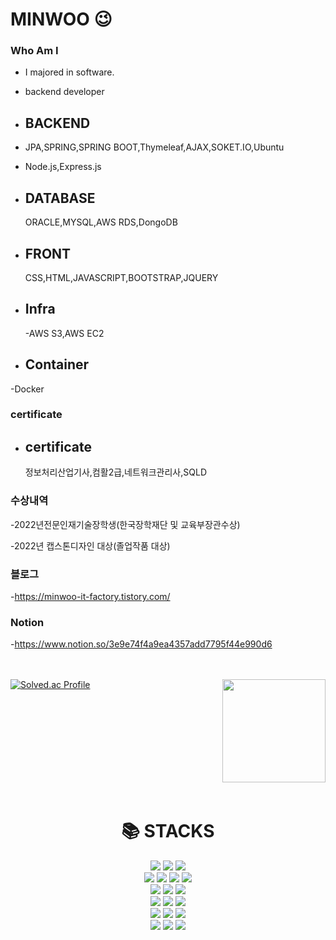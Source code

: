 # MINWOO 😉

  
### Who Am I

-  I majored in software.
-  backend developer

- <h2>BACKEND</h2> 
- JPA,SPRING,SPRING BOOT,Thymeleaf,AJAX,SOKET.IO,Ubuntu
- Node.js,Express.js
- <h2>DATABASE</h2> ORACLE,MYSQL,AWS RDS,DongoDB
- <h2>FRONT</h2> CSS,HTML,JAVASCRIPT,BOOTSTRAP,JQUERY

- <h2>Infra</h2> 
  -AWS S3,AWS EC2
  
- <h2>Container</h2> 
 -Docker

### certificate 

- <h2>certificate</h2> 정보처리산업기사,컴활2급,네트워크관리사,SQLD

### 수상내역

-2022년전문인재기술장학생(한국장학재단 및 교육부장관수상)

-2022년 캡스톤디자인 대상(졸업작품 대상)


### 블로그

-https://minwoo-it-factory.tistory.com/

### Notion
-https://www.notion.so/3e9e74f4a9ea4357add7795f44e990d6


<br><br>
[![Solved.ac Profile](http://mazassumnida.wtf/api/v2/generate_badge?boj=kbsserver)](https://solved.ac/kbsserver/)
<img align='right' src="https://github-readme-stats.vercel.app/api?username=minwoo1999" height="165">



<br><br><br><br><br><br><br><br><br>
<div align=center><h1>📚 STACKS</h1></div>
<div align=center> 
  <img src="https://img.shields.io/badge/java-007396?style=for-the-badge&logo=java&logoColor=white"> 
  <img src="https://img.shields.io/badge/c++-00599C?style=for-the-badge&logo=c%2B%2B&logoColor=white">
  <img src="https://img.shields.io/badge/python-3776AB?style=for-the-badge&logo=python&logoColor=white"> 
  <br>
  
  <img src="https://img.shields.io/badge/html5-E34F26?style=for-the-badge&logo=html5&logoColor=white"> 
  <img src="https://img.shields.io/badge/css-1572B6?style=for-the-badge&logo=css3&logoColor=white"> 
  <img src="https://img.shields.io/badge/javascript-F7DF1E?style=for-the-badge&logo=javascript&logoColor=black"> 
  <img src="https://img.shields.io/badge/jquery-0769AD?style=for-the-badge&logo=jquery&logoColor=white">
  <br>
  
  <img src="https://img.shields.io/badge/oracle-F80000?style=for-the-badge&logo=oracle&logoColor=white"> 
  <img src="https://img.shields.io/badge/mysql-4479A1?style=for-the-badge&logo=mysql&logoColor=white"> 
  <img src="https://img.shields.io/badge/firebase-FFCA28?style=for-the-badge&logo=firebase&logoColor=white">
  <br>
  
  <img src="https://img.shields.io/badge/spring-6DB33F?style=for-the-badge&logo=spring&logoColor=white"> 
  <img src="https://img.shields.io/badge/express-000000?style=for-the-badge&logo=express&logoColor=white">
  
  <img src="https://img.shields.io/badge/bootstrap-7952B3?style=for-the-badge&logo=bootstrap&logoColor=white">
  <br>

  <img src="https://img.shields.io/badge/linux-FCC624?style=for-the-badge&logo=linux&logoColor=black"> 
  <img src="https://img.shields.io/badge/amazonaws-232F3E?style=for-the-badge&logo=amazonAWS&logoColor=white"> 
  <img src="https://img.shields.io/badge/apache tomcat-F8DC75?style=for-the-badge&logo=apachetomcat&logoColor=white">
  <br>
  
  <img src="https://img.shields.io/badge/github-181717?style=for-the-badge&logo=github&logoColor=white">
  <img src="https://img.shields.io/badge/git-F05032?style=for-the-badge&logo=git&logoColor=white">
  <img src="https://img.shields.io/badge/fontawesome-339AF0?style=for-the-badge&logo=fontawesome&logoColor=white">
  <br>
</div>





